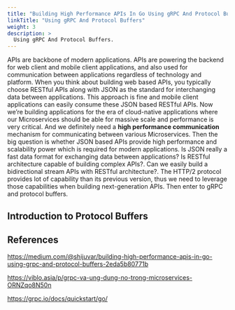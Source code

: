 ```yaml
---
title: "Building High Performance APIs In Go Using gRPC And Protocol Buffers"
linkTitle: "Using gRPC And Protocol Buffers"
weight: 3
description: >
  Using gRPC And Protocol Buffers.
---
```


APIs are backbone of modern applications. APIs are powering the backend for web client and mobile client applications, and also used for communication between applications regardless of technology and platform. When you think about building web based APIs, you typically choose RESTful APIs along with JSON as the standard for interchanging data between applications. This approach is fine and mobile client applications can easily consume these JSON based RESTful APIs. Now we’re building applications for the era of cloud-native applications where our Microservices should be able for massive scale and performance is very critical. And we definitely need a **high performance communication** mechanism for communicating between various Microservices. Then the big question is whether JSON based APIs provide high performance and scalability power which is required for modern applications. Is JSON really a fast data format for exchanging data between applications? Is RESTful architecture capable of building complex APIs?. Can we easily build a bidirectional stream APIs with RESTful architecture?. The HTTP/2 protocol provides lot of capability than its previous version, thus we need to leverage those capabilities when building next-generation APIs. Then enter to gRPC and protocol buffers.

## Introduction to Protocol Buffers



## References

https://medium.com/@shijuvar/building-high-performance-apis-in-go-using-grpc-and-protocol-buffers-2eda5b80771b

https://viblo.asia/p/grpc-va-ung-dung-no-trong-microservices-ORNZqo8N50n

https://grpc.io/docs/quickstart/go/
